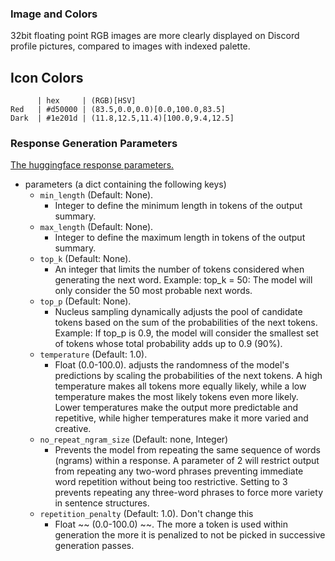 ### Image and Colors

32bit floating point RGB images are more clearly displayed on Discord profile pictures, compared to images with indexed palette.

Icon Colors
-----------
```
      | hex     | (RGB)[HSV]
Red   | #d50000 | (83.5,0.0,0.0)[0.0,100.0,83.5]
Dark  | #1e201d | (11.8,12.5,11.4)[100.0,9.4,12.5]
```

### Response Generation Parameters

[The huggingface response parameters.](https://huggingface.co/docs/transformers/v4.49.0/en/main_classes/text_generation#transformers.GenerationConfig)

  - parameters (a dict containing the following keys)
    - `min_length` (Default: None).
      - Integer to define the minimum length in tokens of the output summary.
    - `max_length` (Default: None).
      - Integer to define the maximum length in tokens of the output summary.
    - `top_k` (Default: None).
      - An integer that limits the number of tokens considered when generating the next word. Example: top_k = 50: The model will only consider the 50 most probable next words.
    - `top_p` (Default: None).
      - Nucleus sampling dynamically adjusts the pool of candidate tokens based on the sum of the probabilities of the next tokens. Example: If top_p is 0.9, the model will consider the smallest set of tokens whose total probability adds up to 0.9 (90%).
    - `temperature` (Default: 1.0).
      - Float (0.0-100.0). adjusts the randomness of the model's predictions by scaling the probabilities of the next tokens. A high temperature makes all tokens more equally likely, while a low temperature makes the most likely tokens even more likely. Lower temperatures make the output more predictable and repetitive, while higher temperatures make it more varied and creative.
    - `no_repeat_ngram_size` (Default: none, Integer)
      - Prevents the model from repeating the same sequence of words (ngrams) within a response. A parameter of 2 will restrict output from repeating any two-word phrases preventing immediate word repetition without being too restrictive. Setting to 3 prevents repeating any three-word phrases to force more variety in sentence structures.
    - `repetition_penalty` (Default: 1.0). Don't change this
      - Float ~~ (0.0-100.0) ~~. The more a token is used within generation the more it is penalized to not be picked in successive generation passes.